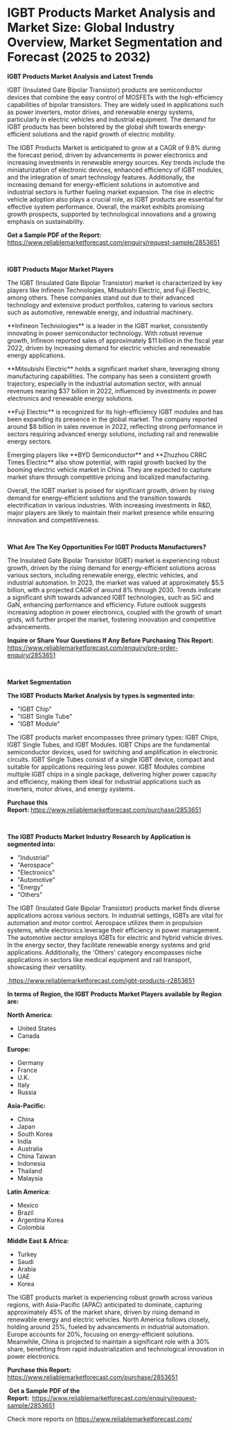 <p><h1>IGBT Products Market Analysis and Market Size: Global Industry Overview, Market Segmentation and Forecast (2025 to 2032)</h1></p><p><strong>IGBT Products Market Analysis and Latest Trends</strong></p>
<p><p>IGBT (Insulated Gate Bipolar Transistor) products are semiconductor devices that combine the easy control of MOSFETs with the high-efficiency capabilities of bipolar transistors. They are widely used in applications such as power inverters, motor drives, and renewable energy systems, particularly in electric vehicles and industrial equipment. The demand for IGBT products has been bolstered by the global shift towards energy-efficient solutions and the rapid growth of electric mobility.</p><p>The IGBT Products Market is anticipated to grow at a CAGR of 9.8% during the forecast period, driven by advancements in power electronics and increasing investments in renewable energy sources. Key trends include the miniaturization of electronic devices, enhanced efficiency of IGBT modules, and the integration of smart technology features. Additionally, the increasing demand for energy-efficient solutions in automotive and industrial sectors is further fueling market expansion. The rise in electric vehicle adoption also plays a crucial role, as IGBT products are essential for effective system performance. Overall, the market exhibits promising growth prospects, supported by technological innovations and a growing emphasis on sustainability.</p></p>
<p><strong>Get a Sample PDF of the Report:&nbsp;</strong> <a href="https://www.reliablemarketforecast.com/enquiry/request-sample/2853651?utm_campaign=2320&utm_medium=2&utm_source=Github&utm_content=ia&utm_term=12032025&utm_id=igbt-products">https://www.reliablemarketforecast.com/enquiry/request-sample/2853651</a></p>
<p>&nbsp;</p>
<p><strong>IGBT Products Major Market Players</strong></p>
<p><p>The IGBT (Insulated Gate Bipolar Transistor) market is characterized by key players like Infineon Technologies, Mitsubishi Electric, and Fuji Electric, among others. These companies stand out due to their advanced technology and extensive product portfolios, catering to various sectors such as automotive, renewable energy, and industrial machinery.</p><p>**Infineon Technologies** is a leader in the IGBT market, consistently innovating in power semiconductor technology. With robust revenue growth, Infineon reported sales of approximately $11 billion in the fiscal year 2022, driven by increasing demand for electric vehicles and renewable energy applications.</p><p>**Mitsubishi Electric** holds a significant market share, leveraging strong manufacturing capabilities. The company has seen a consistent growth trajectory, especially in the industrial automation sector, with annual revenues nearing $37 billion in 2022, influenced by investments in power electronics and renewable energy solutions.</p><p>**Fuji Electric** is recognized for its high-efficiency IGBT modules and has been expanding its presence in the global market. The company reported around $8 billion in sales revenue in 2022, reflecting strong performance in sectors requiring advanced energy solutions, including rail and renewable energy sectors.</p><p>Emerging players like **BYD Semiconductor** and **Zhuzhou CRRC Times Electric** also show potential, with rapid growth backed by the booming electric vehicle market in China. They are expected to capture market share through competitive pricing and localized manufacturing.</p><p>Overall, the IGBT market is poised for significant growth, driven by rising demand for energy-efficient solutions and the transition towards electrification in various industries. With increasing investments in R&D, major players are likely to maintain their market presence while ensuring innovation and competitiveness.</p></p>
<p>&nbsp;</p>
<p><strong>What Are The Key Opportunities For IGBT Products Manufacturers?</strong></p>
<p><p>The Insulated Gate Bipolar Transistor (IGBT) market is experiencing robust growth, driven by the rising demand for energy-efficient solutions across various sectors, including renewable energy, electric vehicles, and industrial automation. In 2023, the market was valued at approximately $5.5 billion, with a projected CAGR of around 8% through 2030. Trends indicate a significant shift towards advanced IGBT technologies, such as SiC and GaN, enhancing performance and efficiency. Future outlook suggests increasing adoption in power electronics, coupled with the growth of smart grids, will further propel the market, fostering innovation and competitive advancements.</p></p>
<p><strong>Inquire or Share Your Questions If Any Before Purchasing This Report:</strong> <a href="https://www.reliablemarketforecast.com/enquiry/pre-order-enquiry/2853651?utm_campaign=2320&utm_medium=2&utm_source=Github&utm_content=ia&utm_term=12032025&utm_id=igbt-products">https://www.reliablemarketforecast.com/enquiry/pre-order-enquiry/2853651</a></p>
<p>&nbsp;</p>
<p><strong>Market Segmentation</strong></p>
<p><strong>The IGBT Products Market Analysis by types is segmented into:</strong></p>
<p><ul><li>"IGBT Chip"</li><li>"IGBT Single Tube"</li><li>"IGBT Module"</li></ul></p>
<p><p>The IGBT products market encompasses three primary types: IGBT Chips, IGBT Single Tubes, and IGBT Modules. IGBT Chips are the fundamental semiconductor devices, used for switching and amplification in electronic circuits. IGBT Single Tubes consist of a single IGBT device, compact and suitable for applications requiring less power. IGBT Modules combine multiple IGBT chips in a single package, delivering higher power capacity and efficiency, making them ideal for industrial applications such as inverters, motor drives, and energy systems.</p></p>
<p><strong>Purchase this Report:&nbsp;</strong><a href="https://www.reliablemarketforecast.com/purchase/2853651?utm_campaign=2320&utm_medium=2&utm_source=Github&utm_content=ia&utm_term=12032025&utm_id=igbt-products">https://www.reliablemarketforecast.com/purchase/2853651</a></p>
<p>&nbsp;</p>
<p><strong>The IGBT Products Market Industry Research by Application is segmented into:</strong></p>
<p><ul><li>"Industrial"</li><li>"Aerospace"</li><li>"Electronics"</li><li>"Automotive"</li><li>"Energy"</li><li>"Others"</li></ul></p>
<p><p>The IGBT (Insulated Gate Bipolar Transistor) products market finds diverse applications across various sectors. In industrial settings, IGBTs are vital for automation and motor control. Aerospace utilizes them in propulsion systems, while electronics leverage their efficiency in power management. The automotive sector employs IGBTs for electric and hybrid vehicle drives. In the energy sector, they facilitate renewable energy systems and grid applications. Additionally, the 'Others' category encompasses niche applications in sectors like medical equipment and rail transport, showcasing their versatility.</p></p>
<p><a href="https://www.reliablemarketforecast.com/igbt-products-r2853651?utm_campaign=2320&utm_medium=2&utm_source=Github&utm_content=ia&utm_term=12032025&utm_id=igbt-products">&nbsp;https://www.reliablemarketforecast.com/igbt-products-r2853651</a></p>
<p><strong>In terms of Region, the IGBT Products Market Players available by Region are:</strong></p>
<p>
    <p> <strong> North America: </strong>
        <ul>
            <li>United States</li>
            <li>Canada</li>
        </ul>
        </p> 
    <p> <strong> Europe: </strong>
        <ul>
            <li>Germany</li>
            <li>France</li>
            <li>U.K.</li>
            <li>Italy</li>
            <li>Russia</li>
        </ul>
        </p> 
    <p> <strong> Asia-Pacific: </strong>
        <ul>
            <li>China</li>
            <li>Japan</li>
            <li>South Korea</li>
            <li>India</li>
            <li>Australia</li>
            <li>China Taiwan</li>
            <li>Indonesia</li>
            <li>Thailand</li>
            <li>Malaysia</li>
        </ul>
        </p> 
    <p> <strong> Latin America: </strong>
        <ul>
            <li>Mexico</li>
            <li>Brazil</li>
            <li>Argentina Korea</li>
            <li>Colombia</li>
        </ul>
        </p> 
    <p> <strong> Middle East & Africa: </strong>
        <ul>
            <li>Turkey</li>
            <li>Saudi</li>
            <li>Arabia</li>
            <li>UAE</li>
            <li>Korea</li>
        </ul>
    </p>
    </p>
<p><p>The IGBT products market is experiencing robust growth across various regions, with Asia-Pacific (APAC) anticipated to dominate, capturing approximately 45% of the market share, driven by rising demand in renewable energy and electric vehicles. North America follows closely, holding around 25%, fueled by advancements in industrial automation. Europe accounts for 20%, focusing on energy-efficient solutions. Meanwhile, China is projected to maintain a significant role with a 30% share, benefiting from rapid industrialization and technological innovation in power electronics.</p></p>
<p><strong>Purchase this Report: </strong><a href="https://www.reliablemarketforecast.com/purchase/2853651?utm_campaign=2320&utm_medium=2&utm_source=Github&utm_content=ia&utm_term=12032025&utm_id=igbt-products">https://www.reliablemarketforecast.com/purchase/2853651</a></p>
<p>&nbsp;<strong>Get a Sample PDF of the Report:&nbsp;&nbsp;</strong><a href="https://www.reliablemarketforecast.com/enquiry/request-sample/2853651?utm_campaign=2320&utm_medium=2&utm_source=Github&utm_content=ia&utm_term=12032025&utm_id=igbt-products">https://www.reliablemarketforecast.com/enquiry/request-sample/2853651</a></p>
<p><strong></strong></p>
<p>Check more reports on <a href="https://www.reliablemarketforecast.com/?utm_campaign=2320&utm_medium=2&utm_source=Github&utm_content=ia&utm_term=12032025&utm_id=igbt-products">https://www.reliablemarketforecast.com/</a></p>